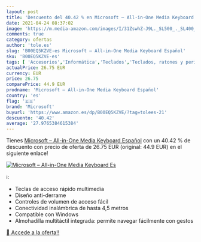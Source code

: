```yaml
---
layout: post
title: 'Descuento del 40.42 % en Microsoft – All-in-One Media Keyboard Es'
date: 2021-04-24 08:37:02
image: 'https://m.media-amazon.com/images/I/31ZswhZ-J9L._SL500_._SL400_.jpg'
comments: true
category: ofertas
author: 'tole.es'
slug: 'B00EQ5KZVE-es Microsoft – All-in-One Media Keyboard Español'
sku: 'B00EQ5KZVE-es'
tags: [ 'Accesorios','Informática','Teclados','Teclados, ratones y periféricos de entrada','microsoft', ]
actualPrice: 26.75 EUR
currency: EUR
price: 26.75
comparePrice: 44.9 EUR
prodname: 'Microsoft – All-in-One Media Keyboard Español'
country: 'es'
flag: '🇪🇸'
brand: 'Microsoft'
buyurl: 'https://www.amazon.es/dp/B00EQ5KZVE/?tag=tolees-21'
descuento: '40.42'
average: '27.9765384615384'
---
```


Tienes [Microsoft – All-in-One Media Keyboard Español](https://www.amazon.es/dp/B00EQ5KZVE/?tag=tolees-21) con un 40.42 % de descuento con precio de oferta de 26.75 EUR (original: 44.9 EUR) en el siguiente enlace!

[![Microsoft – All-in-One Media Keyboard Es](https://m.media-amazon.com/images/I/31ZswhZ-J9L._SL500_._SL400_.jpg)](https://www.amazon.es/dp/B00EQ5KZVE/?tag=tolees-21)

ℹ️:

- Teclas de acceso rápido multimedia
- Diseño anti-derrame
- Controles de volumen de acceso fácil
- Conectividad inalámbrica de hasta 4,5 metros
- Compatible con Windows
- Almohadilla multitáctil integrada: permite navegar fácilmente con gestos

[🛒 Accede a la oferta!!](https://www.amazon.es/dp/B00EQ5KZVE/?tag=tolees-21)
